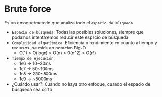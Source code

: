 # Brute force

Es un enfoque/metodo que analiza todo el `espacio de búsqueda`
- `Espacio de búsqueda`: Todas las posibles soluciones, siempre que podamos intentaremos reducir este espacio de búsqueda
- `Complejidad algorítmica`: Eficiencia o rendimiento en cuanto a tiempo y recursos, se mide en notacion Big-O
  - O(1) > O(logn) > O(n) > O(n^2) > O(n!)
- `Tiempo de ejecución`: 
  - 1e6 -> 10~20ms
  - 1e7 -> 50~100ms
  - 1e8 -> 250~800ms
  - 1e9 -> ~5000ms
- ¿Cuándo usar?: Cuando no haya otro enfoque, cuando el espacio de búsqueda sea corto

